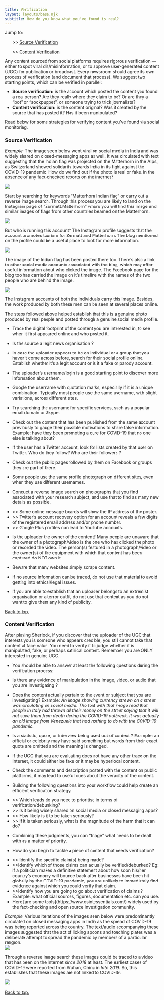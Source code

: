 ```yaml
---
title: Verification
layout: layouts/base.njk
subtitle: How do you know what you've found is real?
---
```


<div class="quicknav" id="nav">
	Jump to:<br>
<ul>>> <a href="#sourceverification">Source Verification</a></ul>
<ul>>> <a href="#contentverification">Content Verification</a></ul>
</div>

Any content sourced from social platforms requires rigorous verification — either to spot viral dis/misinformation, or to approve user-generated content (UGC) for publication or broadcast. Every newsroom should agree its own process of verification (and document that process). We suggest two starting points, which can be verified in parallel:

- **Source verification:** is the account which posted the content you found a real person? Are they really where they claim to be? Or are they a “bot” or “sockpuppet”, or someone trying to trick journalists?
- **Content verification:** is the content original? Was it created by the source that has posted it? Has it been manipulated? 

Read below for some strategies for verifying content you’ve found via social monitoring.

<h3 id="sourceverification">Source Verification</h3>


<div class="example">

*Example:* The image seen below went viral on social media in India and was widely shared on closed-messaging apps as well. It was circulated with text suggesting that the Indian flag was projected on the Matterhorn in the Alps, as Switzerland showed solidarity towards India in its fight against the COVID-19 pandemic. How do we find out if the photo is real or fake, in the absence of any fact-checked reports on the Internet?

<img src="/images/verification1.png" class="center, responsive">

Start by searching for keywords “Matterhorn Indian flag” or carry out a reverse image search. Through this process you are likely to land on the Instagram page of “Zermatt.Matterhorn” where you will find this image and similar images of flags from other countries beamed on the Matterhorn. 

<img src="/images/verification2.png" class="center, responsive">

But who is running this account? The Instagram profile suggests that the account promotes tourism for Zermatt and Matterhorn. The blog mentioned on the profile could be a useful place to look for more information.  

<img src="/images/verification3.png" class="center, responsive">

The image of the Indian flag has been posted there too. There’s also a link to other social media accounts associated with the blog, which may offer useful information about who clicked the image. The Facebook page for the blog too has carried the image on it’s timeline with the names of the two people who are behind the image. 

<img src="/images/verification4.png" class="center, responsive">

The Instagram accounts of both the individuals carry this image. Besides, the work produced by both these men can be seen at several places online.  

The steps followed above helped establish that this is a genuine photo produced by real people and posted through a genuine social media profile.  
</div>

* Trace the digital footprint of the content you are interested in, to see when it first appeared online and who posted it.  

* Is the source a legit news organisation ?  

* In case the uploader appears to be an individual or a group that you haven’t come across before, search for their social profile online. Establish whether it’s a legit account or is it a fake or parody account. 

* The uploader’s username/login is a good starting point to discover more information about them.   

* Google the username with quotation marks, especially if it is a unique combination. Typically most people use the same username, with slight variations, across different sites. 

* Try searching the username for specific services, such as a popular email domain or Skype.

* Check out the content that has been published from the same account previously to gauge their possible motivations to share false information. Example: have they been promoting a cure for COVID-19 that no one else is talking about? 

* If the user has a Twitter account, look for lists created by that user on Twitter. Who do they follow? Who are their followers ? 

* Check out the public pages followed by them on Facebook or groups they are part of there. 

* Some people use the same profile photograph on different sites, even when they use different usernames.

* Conduct a reverse image search on photographs that you find associated with your research subject, and use that to find as many new details as possible.

<div class="indent"><ul>
<li>>> Some online message boards will show the IP address of the poster.</li>
<li>>> Twitter’s account recovery option for an account reveals a few digits of the registered email address and/or phone number.</li>
<li>>> Google Plus profiles can lead to YouTube accounts.</li>
</ul></div>

* Is the uploader the owner of the content? Many people are unaware that the owner of a photograph/video is the one who has clicked the photo or recorded the video. The person(s) featured in a photograph/video or the owner(s) of the equipment with which that content has been captured do NOT own it. 

* Beware that many websites simply scrape content.  

* If no source information can be traced, do not use that material to avoid getting into ethical/legal issues.   

* If you are able to establish that an uploader belongs to an extremist organisation or a terror outfit, do not use that content as you do not want to give them any kind of publicity. 

<div class="quicknav">
<a href="#top">Back to top.</a>
</div>

<h3 id="contentverification">Content Verification</h3>

After playing Sherlock, if you discover that the uploader of the UGC that interests you is someone who appears credible, you still cannot take that content at face value. You need to verify it to judge whether it is manipulated, fake, or perhaps satirical content. Remember you are ONLY interested in genuine UGC.  

* You should be able to answer at least the following questions during the verification process:  

* Is there any evidence of manipulation in the image, video, or audio that you are investigating ? 

* Does the content actually pertain to the event or subject that you are investigating? Example: *An image showing currency strewn on a street was circulating on social media. The text with that image read that people in Italy had thrown all their money on the street saying that it will not save them from death during the COVID-19 outbreak. It was actually an old image from Venezuela that had nothing to do with the COVID-19 pandemic.*   

* Is a statistic, quote, or interview being used out of context ? Example: an official or celebrity may have said something but words from their exact quote are omitted and the meaning is changed.

* If the UGC that you are evaluating does not have any other trace on the Internet, it could either be fake or it may be hyperlocal content. 
  
* Check the comments and description posted with the content on public platforms, it may lead to useful cues about the veracity of the content. 

* Building the following questions into your workflow could help create an efficient verification strategy: 

<div class="indent"> <ul>
<li>>> Which leads do you need to prioritise in terms of verification/debunking?</li> 
<li>>> Is it being widely shared on social media or closed messaging apps?</li>
<li>>> How likely is it to be taken seriously?</li>
<li>>> If it is taken seriously, what is the magnitude of the harm that it can do?</li>
</ul></div>

* Combining these judgments, you can “triage” what needs to be dealt with as a matter of priority. 

* How do you begin to tackle a piece of content that needs verification?

<div class="indent"> <ul>
<li>>> Identify the specific claim(s) being made?</li>
<li>>>Identify which of those claims can actually be verified/debunked? Eg: if a politician makes a definitive statement about how soon his/her country’s economy will bounce back after businesses have been hit globally by the COVID-19 pandemic, you are unlikely to immediately find evidence against which you could verify that claim.</li>  
<li>>>Identify how you are going to go about verification of claims ? Example: what official sources, figures, documentation etc. can you use.</li>
<li>Here [are some tools](https://www.osintessentials.com/) widely used by the fact-checking and open source investigation community.</li></ul></div>

<div class="example">

*Example:* Various iterations of the images seen below were predominantly circulated on closed messaging apps in India as the spread of COVID-19 was being reported across the country. The text/audio accompanying these images suggested that the act of licking spoons and touching plates was a deliberate attempt to spread the pandemic by members of a particular religion.   
<img src="/images/verification5.png" class="center, responsive">

Through a reverse image search these images could be traced to a video that has been on the Internet *since 2018* at least. The earliest cases of COVID-19 were reported from Wuhan, China in *late 2019*. So, this establishes that these images are not linked to COVID-19.  

<img src="/images/verification6.png" class="center, responsive"> 
</div>

<br>

<div class="quicknav">
<a href="#top">Back to top.</a>
</div>